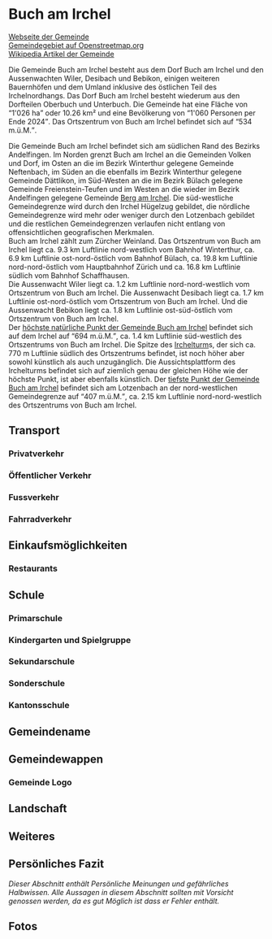 # Buch am Irchel

[Webseite der Gemeinde](https://www.buchamirchel.ch/)  
[Gemeindegebiet auf Openstreetmap.org](https://www.openstreetmap.org/relation/1682097)  
[Wikipedia Artikel der Gemeinde](https://de.wikipedia.org/wiki/Buch_am_Irchel)

Die Gemeinde Buch am Irchel besteht aus dem Dorf Buch am Irchel und den Aussenwachten Wiler, Desibach und Bebikon, einigen weiteren Bauernhöfen und dem Umland inklusive des östlichen Teil des Irchelnordhangs. Das Dorf Buch am Irchel besteht wiederum aus den Dorfteilen Oberbuch und Unterbuch. Die Gemeinde hat eine Fläche von <q cite="https://www.buchamirchel.ch/gemeindeinzahlen">1'026 ha</q> oder 10.26 km² und eine Bevölkerung von <q cite="https://www.buchamirchel.ch/gemeindeinzahlen">1'060 Personen per Ende 2024</q>. Das Ortszentrum von Buch am Irchel befindet sich auf <q cite="https://de.wikipedia.org/wiki/Buch_am_Irchel">534 m.ü.M.</q>.

Die Gemeinde Buch am Irchel befindet sich am südlichen Rand des Bezirks Andelfingen. Im Norden grenzt Buch am Irchel an die Gemeinden Volken und Dorf, im Osten an die im Bezirk Winterthur gelegene Gemeinde Neftenbach, im Süden an die ebenfalls im Bezirk Winterthur gelegene Gemeinde Dättlikon, im Süd-Westen an die im Bezirk Bülach gelegene Gemeinde Freienstein-Teufen und im Westen an die wieder im Bezirk Andelfingen gelegene Gemeinde [Berg am Irchel](./Berg_am_Irchel.md). Die süd-westliche Gemeindegrenze wird durch den Irchel Hügelzug gebildet, die nördliche Gemeindegrenze wird mehr oder weniger durch den Lotzenbach gebildet und die restlichen Gemeindegrenzen verlaufen nicht entlang von offensichtlichen geografischen Merkmalen.  
Buch am Irchel zählt zum Zürcher Weinland. Das Ortszentrum von Buch am Irchel liegt ca. 9.3 km Luftlinie nord-westlich vom Bahnhof Winterthur, ca. 6.9 km Luftlinie ost-nord-östlich vom Bahnhof Bülach, ca. 19.8 km Luftlinie nord-nord-östlich vom Hauptbahnhof Zürich und ca. 16.8 km Luftlinie südlich vom Bahnhof Schaffhausen.  
Die Aussenwacht Wiler liegt ca. 1.2 km Luftlinie nord-nord-westlich vom Ortszentrum von Buch am Irchel. Die Aussenwacht Desibach liegt ca. 1.7 km Luftlinie ost-nord-östlich vom Ortszentrum von Buch am Irchel. Und die Aussenwacht Bebikon liegt ca. 1.8 km Luftlinie ost-süd-östlich vom Ortszentrum von Buch am Irchel.  
Der [höchste natürliche Punkt der Gemeinde Buch am Irchel](https://www.openstreetmap.org/node/2453270092) befindet sich auf dem Irchel auf <q cite="https://www.buchamirchel.ch/gemeindeinzahlen">694 m.ü.M.</q>, ca. 1.4 km Luftlinie süd-westlich des Ortszentrums von Buch am Irchel. Die Spitze des [Irchelturm](https://www.openstreetmap.org/way/312787805)s, der sich ca. 770 m Luftlinie südlich des Ortszentrums befindet, ist noch höher aber sowohl künstlich als auch unzugänglich. Die Aussichtsplattform des Irchelturms befindet sich auf ziemlich genau der gleichen Höhe wie der höchste Punkt, ist aber ebenfalls künstlich. Der [tiefste Punkt der Gemeinde Buch am Irchel](https://www.openstreetmap.org/node/2460260032) befindet sich am Lotzenbach an der nord-westlichen Gemeindegrenze auf <q cite="https://www.buchamirchel.ch/gemeindeinzahlen">407 m.ü.M.</q>, ca. 2.15 km Luftlinie nord-nord-westlich des Ortszentrums von Buch am Irchel.

## Transport

### Privatverkehr

### Öffentlicher Verkehr

### Fussverkehr

### Fahrradverkehr

## Einkaufsmöglichkeiten

### Restaurants

## Schule

### Primarschule

### Kindergarten und Spielgruppe

### Sekundarschule

### Sonderschule

### Kantonsschule

## Gemeindename

## Gemeindewappen

### Gemeinde Logo

## Landschaft

## Weiteres

## Persönliches Fazit

*Dieser Abschnitt enthält Persönliche Meinungen und gefährliches Halbwissen. Alle Aussagen in diesem Abschnitt sollten mit Vorsicht genossen werden, da es gut Möglich ist dass er Fehler enthält.*

## Fotos
